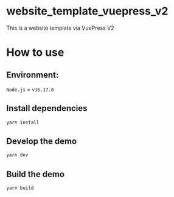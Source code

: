 # website_template_vuepress_v2
This is a website template via VuePress V2

# How to use
## Environment:
`Node.js` = `v16.17.0`


## Install dependencies
```bash
yarn install
```

## Develop the demo
```bash
yarn dev
```

## Build the demo
```bash
yarn build
```